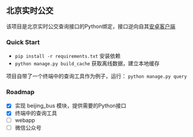 ## 北京实时公交

该项目是北京实时公交查询接口的Python绑定，接口逆向自其[安卓客户端](http://www.bjjtw.gov.cn/topic/bjssgj/)

### Quick Start

* `pip install -r requirements.txt` 安装依赖
* `python manage.py build_cache` 获取离线数据，建立本地缓存

项目自带了一个终端中的查询工具作为例子，运行： `python manage.py query`

### Roadmap

- [x] 实现 beijing_bus 模块，提供需要的Python接口
- [x] 终端中的查询工具
- [ ] webapp
- [ ] 微信公众号
